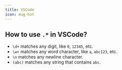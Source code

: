 ```yaml
---
title: VSCode
icon: mug-hot
---
```


## How to use `.*` in VSCode?

- `\d+` matches any digit, like `0`, `12345`, etc.
- `\w+` matches any word character, like `a`, `abc123`, etc.
- `\n` matches any newline character.
- `(abc)` matches any string that contains `abc`.